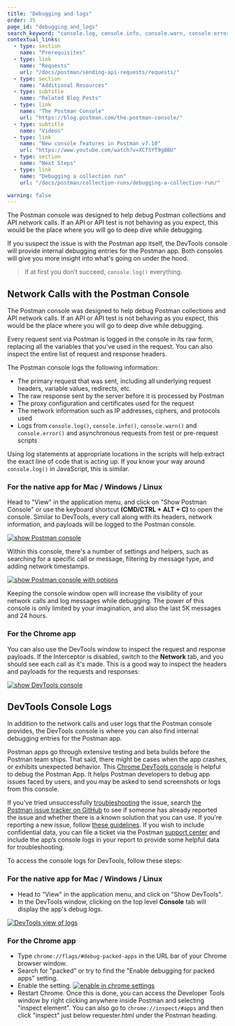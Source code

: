 ```yaml
---
title: "Debugging and logs"
order: 35
page_id: "debugging_and_logs"
search_keyword: "console.log, console.info, console.warn, console.error"
contextual_links:
  - type: section
    name: "Prerequisites"
  - type: link
    name: "Requests"
    url: "/docs/postman/sending-api-requests/requests/"
  - type: section
    name: "Additional Resources"
  - type: subtitle
    name: "Related Blog Posts"
  - type: link
    name: "The Postman Console"
    url: "https://blog.postman.com/the-postman-console/"
  - type: subtitle
    name: "Videos"
  - type: link
    name: "New console features in Postman v7.10"
    url: "https://www.youtube.com/watch?v=XCfSYT9g0BU"
  - type: section
    name: "Next Steps"
  - type: link
    name: "Debugging a collection run"
    url: "/docs/postman/collection-runs/debugging-a-collection-run/"

warning: false
---
```


The Postman console was designed to help debug Postman collections and API network calls. If an API or API test is not behaving as you expect, this would be the place where you will go to deep dive while debugging.

If you suspect the issue is with the Postman app itself, the DevTools console will provide internal debugging entries for the Postman app. Both consoles will give you more insight into what's going on under the hood.

> If at first you don’t succeed, `console.log()` everything.

## Network Calls with the Postman Console

The Postman console was designed to help debug Postman collections and API network calls. If an API or API test is not behaving as you expect, this would be the place where you will go to deep dive while debugging.

Every request sent via Postman is logged in the console in its raw form, replacing all the variables that you've used in the request. You can also inspect the entire list of request and response headers.

The Postman console logs the following information:

- The primary request that was sent, including all underlying request headers, variable values, redirects, etc.
- The raw response sent by the server before it is processed by Postman
- The proxy configuration and certificates used for the request
- The network information such as IP addresses, ciphers, and protocols used
- Logs from `console.log()`, `console.info()`, `console.warn()` and `console.error()` and asynchronous requests from test or pre-request scripts

Using log statements at appropriate locations in the scripts will help extract the exact line of code that is acting up. If you know your way around `console.log()` in JavaScript, this is similar.

### For the native app for Mac / Windows / Linux

Head to "View" in the application menu, and click on "Show Postman Console" or use the keyboard shortcut **(CMD/CTRL + ALT + C)** to open the console. Similar to DevTools, every call along with its headers, network information, and payloads will be logged to the Postman console.

[![show Postman console](https://i.imgur.com/mgYGETI.png)](https://i.imgur.com/mgYGETI.png)

Within this console, there's a number of settings and helpers, such as searching for a specific call or message, filtering by message type, and adding network timestamps.

[![show Postman console with options](https://i.imgur.com/R31CZwK.png)](https://i.imgur.com/R31CZwK.png)

Keeping the console window open will increase the visibility of your network calls and log messages while debugging. The power of this console is only limited by your imagination, and also the last 5K messages and 24 hours.

### For the Chrome app

You can also use the DevTools window to inspect the request and response payloads. If the Interceptor is disabled, switch to the **Network** tab, and you should see each call as it's made. This is a good way to inspect the headers and payloads for the requests and responses:

[![show DevTools console](https://assets.postman.com/postman-docs/errors-network.png)](https://assets.postman.com/postman-docs/errors-network.png)

## DevTools Console Logs

In addition to the network calls and user logs that the Postman console provides, the DevTools console is where you can also find internal debugging entries for the Postman app.

Postman apps go through extensive testing and beta builds before the Postman team ships. That said, there might be cases when the app crashes, or exhibits unexpected behavior. This [Chrome DevTools console](https://developer.chrome.com/devtools) is helpful to debug the Postman App. It helps Postman developers to debug app issues faced by users, and you may be asked to send screenshots or logs from this console.

If you've tried unsuccessfully [troubleshooting](/docs/postman/sending-api-requests/troubleshooting-api-requests/) the issue, search [the Postman issue tracker on GitHub](https://github.com/postmanlabs/postman-app-support/issues) to see if someone has already reported the issue and whether there is a known solution that you can use. If you're reporting a new issue, follow [these guidelines](https://github.com/postmanlabs/postman-app-support#user-content-guidelines-for-reporting-issues). If you wish to include confidential data, you can file a ticket via the Postman [support center](https://www.postman.com/support) and include the app’s console logs in your report to provide some helpful data for troubleshooting.

To access the console logs for DevTools, follow these steps:

### For the native app for Mac / Windows / Linux

- Head to "View" in the application menu, and click on "Show DevTools".
- In the DevTools window, clicking on the top level **Console** tab will display the app's debug logs.

[![DevTools view of logs](https://assets.postman.com/postman-docs/errors-console.png)](https://assets.postman.com/postman-docs/errors-console.png)

### For the Chrome app

- Type `chrome://flags/#debug-packed-apps` in the URL bar of your Chrome browser window.
- Search for "packed" or try to find the "Enable debugging for packed apps" setting.
- Enable the setting.
  [![enable in chrome settings](https://assets.postman.com/postman-docs/flags.png)](https://assets.postman.com/postman-docs/flags.png)
- Restart Chrome. Once this is done, you can access the Developer Tools window by right clicking anywhere inside Postman and selecting "inspect element". You can also go to `chrome://inspect/#apps` and then click "inspect" just below requester.html under the Postman heading.
